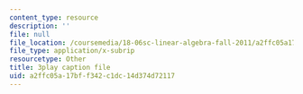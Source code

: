 ```yaml
---
content_type: resource
description: ''
file: null
file_location: /coursemedia/18-06sc-linear-algebra-fall-2011/a2ffc05a17bff342c1dc14d374d72117_4PnArrxCZLE.srt
file_type: application/x-subrip
resourcetype: Other
title: 3play caption file
uid: a2ffc05a-17bf-f342-c1dc-14d374d72117
---
```

